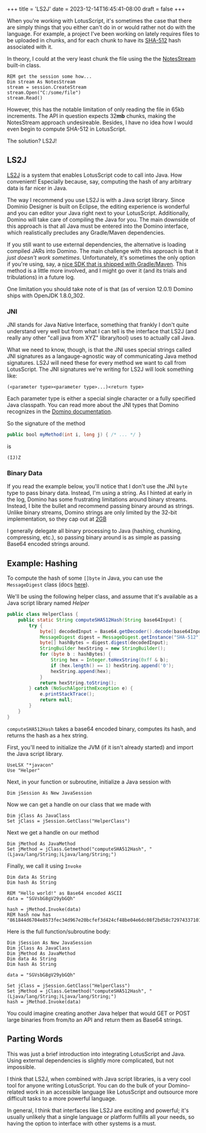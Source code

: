 +++
title = 'LS2J'
date = 2023-12-14T16:45:41-08:00
draft = false
+++

When you're working with LotusScript, it's sometimes the case that there are
simply things that you either can't do in or would rather not do with the
language. For example, a project I've been working on lately requires files to
be uploaded in chunks, and for each chunk to have its
[SHA-512](https://en.wikipedia.org/wiki/SHA-2) hash associated
with it. 

In theory, I could at the very least chunk the file using the the
[NotesStream](https://help.hcltechsw.com/dom_designer/11.0.1/basic/H_NOTESSTREAM_CLASS.html)
built-in class.

```vb.net
REM get the session some how...
Dim stream As NotesStream
stream = session.CreateStream
stream.Open("C:/some/file")
stream.Read()
```

However, this has the notable limitation of only reading the file in 65kb
increments. The API in question expects 32**mb** chunks, making the NotesStream
approach undesireable. Besides, I have no idea how I would even begin to compute
SHA-512 in LotusScript.

The solution? LS2J!

## LS2J

[LS2J](https://help.hcltechsw.com/dom_designer/11.0.1/basic/LSAZ_ABOUT_LS2J.html)
is a system that enables LotusScript code to call into Java. How convenient!
Especially because, say, computing the hash of any arbitrary data is far nicer in
Java.

The way I recommend you use LS2J is with a Java script library. Since Dominio
Designer is built on Eclipse, the editing experience is wonderful and you can
editor your Java right next to your LotusScript. Additionally, Domino will take
care of compiling the Java for you. The main downside of this approach is that
all Java must be entered into the Domino interface, which realistically precludes
any Gradle/Maven dependencies.

If you still want to use external dependencies, the alternative is loading
compiled JARs into Domino. The main challenge with this approach is that it
*just doesn't work sometimes*. Unfortunately, it's sometimes the only option if
you're using, say, a [nice SDK that is shipped with
Gradle/Maven](https://aws.amazon.com/sdk-for-java/). This method is a little
more involved, and I might go over it (and its trials and tribulations) in a
future log.

One limitation you should take note of is that (as of version 12.0.1) Domino
ships with OpenJDK 1.8.0\_302.

### JNI

JNI stands for Java Native Interface, something that frankly I don't quite
understand very well but from what I can tell is the interface that LS2J (and
really any other "call java from XYZ" library/tool) uses to actually call Java.

What we need to know, though, is that the JNI uses special strings called JNI
signatures as a langauge-agnostic way of communicating Java method signatures.
LS2J will need these for every method we want to call from LotusScript. The JNI
signatures we're writing for LS2J will look something like:

```
(<parameter type><parameter type>...)<return type>
```

Each parameter type is either a special single character or a fully specified
Java classpath. You can read more about the JNI types that Domino recognizes in
the [Domino
documentation](https://help.hcltechsw.com/dom_designer/11.0.1/basic/LSAZ_JAVACLASS_GETMETHOD_METHOD.html).

So the signature of the method

```java
public bool myMethod(int i, long j) { /* ... */ }
```

is

```
(IJ)Z
```

### Binary Data

If you read the example below, you'll notice that I don't use the JNI `byte`
type to pass binary data. Instead, I'm using a string. As I hinted at early in
the log, Domino has some frustrating limitations around binary streams. Instead,
I bite the bullet and recommend passing binary around as strings. Unlike binary
streams, Domino strings are only limited by the 32-bit implementation, so they
cap out at
[2GB](https://help.hcltechsw.com/dom_designer/10.0.1/basic/LSAZ_LIMITS_ON_STRING_DATA_REPRESENTATION.html)

I generally delegate all binary processing to Java (hashing, chunking,
compressing, etc.), so passing binary around is as simple as passing Base64
encoded strings around.

## Example: Hashing

To compute the hash of some `[]byte` in Java, you can use the `MessageDigest`
class (docs
[here](https://docs.oracle.com/javase/8/docs/api/java/security/MessageDigest.html)).

We'll be using the following helper class, and assume that it's available as a
Java script library named *Helper*

```java
public class HelperClass {
    public static String computeSHA512Hash(String base64Input) {
        try {
            byte[] decodedInput = Base64.getDecoder().decode(base64Input);
            MessageDigest digest = MessageDigest.getInstance("SHA-512");
            byte[] hashBytes = digest.digest(decodedInput);
            StringBuilder hexString = new StringBuilder();
            for (byte b : hashBytes) {
                String hex = Integer.toHexString(0xff & b);
                if (hex.length() == 1) hexString.append('0');
                hexString.append(hex);
            }
            return hexString.toString();
        } catch (NoSuchAlgorithmException e) {
            e.printStackTrace();
            return null;
        }
    }
}
```

`computeSHA512Hash` takes a base64 encoded binary, computes its hash, and
returns the hash as a hex string.

First, you'll need to initialize the JVM (if it isn't already started) and
import the Java script library.

```vb.net
UseLSX "*javacon"
Use "Helper"
```

Next, in your function or subroutine, initialize a Java session with

```vb.net
Dim jSession As New JavaSession
```

Now we can get a handle on our class that we made with

```vb.net
Dim jClass As JavaClass
Set jClass = jSession.GetClass("HelperClass")
```

Next we get a handle on our method

```vb.net
Dim jMethod As JavaMethod
Set jMethod = jClass.Getmethod("computeSHA512Hash", "(Ljava/lang/String;)Ljava/lang/String;")
```

Finally, we call it using `Invoke`

```vb.net
Dim data As String
Dim hash As String

REM "Hello world!" as Base64 encoded ASCII
data = "SGVsbG8gV29ybGQh"

hash = jMethod.Invoke(data)
REM hash now has "861844d6704e8573fec34d967e20bcfef3d424cf48be04e6dc08f2bd58c729743371015ead891cc3cf1c9d34b49264b510751b1ff9e537937bc46b5d6ff4ecc8"
```

Here is the full function/subroutine body:

```vb.net
Dim jSession As New JavaSession
Dim jClass As JavaClass
Dim jMethod As JavaMethod
Dim data As String
Dim hash As String

data = "SGVsbG8gV29ybGQh"

Set jClass = jSession.GetClass("HelperClass")
Set jMethod = jClass.Getmethod("computeSHA512Hash", "(Ljava/lang/String;)Ljava/lang/String;")
hash = jMethod.Invoke(data)
```

You could imagine creating another Java helper that would GET or POST large
binaries from from/to an API and return them as Base64 strings.

## Parting Words

This was just a brief introduction into integrating LotusScript and Java. Using
external dependencies is slightly more complicated, but not impossible.

I think that LS2J, when combined with Java script libraries, is a very cool tool
for anyone writing LotusScript. You can do the bulk of your Domino-related work
in an accessible language like LotusScript and outsource more difficult tasks to
a more powerful language.

In general, I think that interfaces like LS2J are exciting and powerful; it's
usually unlikely that a single language or platform fulfills all your needs, so
having the option to interface with other systems is a must.
